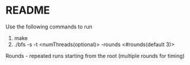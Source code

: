 # README #

Use the following commands to run

1. make 
2. ./bfs <filename> -s <root node> -t <numThreads(optional)> -rounds <#rounds(default 3)>

Rounds - repeated runs starting from the root (multiple rounds for timing)
 
